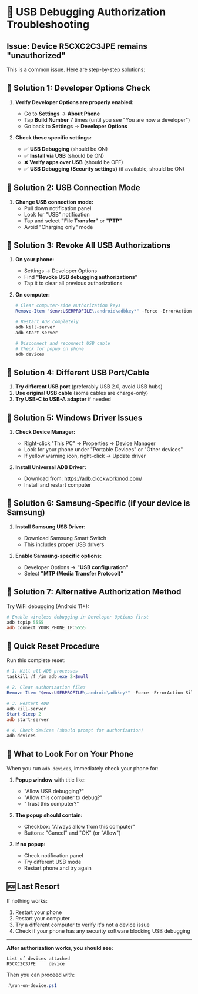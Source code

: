 # 🚨 USB Debugging Authorization Troubleshooting

## Issue: Device R5CXC2C3JPE remains "unauthorized"

This is a common issue. Here are step-by-step solutions:

## 🔧 Solution 1: Developer Options Check

1. **Verify Developer Options are properly enabled:**

   - Go to **Settings** → **About Phone**
   - Tap **Build Number** 7 times (until you see "You are now a developer")
   - Go back to **Settings** → **Developer Options**

2. **Check these specific settings:**
   - ✅ **USB Debugging** (should be ON)
   - ✅ **Install via USB** (should be ON)
   - ❌ **Verify apps over USB** (should be OFF)
   - ✅ **USB Debugging (Security settings)** (if available, should be ON)

## 🔧 Solution 2: USB Connection Mode

1. **Change USB connection mode:**
   - Pull down notification panel
   - Look for "USB" notification
   - Tap and select **"File Transfer"** or **"PTP"**
   - Avoid "Charging only" mode

## 🔧 Solution 3: Revoke All USB Authorizations

1. **On your phone:**

   - Settings → Developer Options
   - Find **"Revoke USB debugging authorizations"**
   - Tap it to clear all previous authorizations

2. **On computer:**

   ```powershell
   # Clear computer-side authorization keys
   Remove-Item "$env:USERPROFILE\.android\adbkey*" -Force -ErrorAction SilentlyContinue

   # Restart ADB completely
   adb kill-server
   adb start-server

   # Disconnect and reconnect USB cable
   # Check for popup on phone
   adb devices
   ```

## 🔧 Solution 4: Different USB Port/Cable

1. **Try different USB port** (preferably USB 2.0, avoid USB hubs)
2. **Use original USB cable** (some cables are charge-only)
3. **Try USB-C to USB-A adapter** if needed

## 🔧 Solution 5: Windows Driver Issues

1. **Check Device Manager:**

   - Right-click "This PC" → Properties → Device Manager
   - Look for your phone under "Portable Devices" or "Other devices"
   - If yellow warning icon, right-click → Update driver

2. **Install Universal ADB Driver:**
   - Download from: https://adb.clockworkmod.com/
   - Install and restart computer

## 🔧 Solution 6: Samsung-Specific (if your device is Samsung)

1. **Install Samsung USB Driver:**

   - Download Samsung Smart Switch
   - This includes proper USB drivers

2. **Enable Samsung-specific options:**
   - Developer Options → **"USB configuration"**
   - Select **"MTP (Media Transfer Protocol)"**

## 🔧 Solution 7: Alternative Authorization Method

Try WiFi debugging (Android 11+):

```powershell
# Enable wireless debugging in Developer Options first
adb tcpip 5555
adb connect YOUR_PHONE_IP:5555
```

## 🔄 Quick Reset Procedure

Run this complete reset:

```powershell
# 1. Kill all ADB processes
taskkill /f /im adb.exe 2>$null

# 2. Clear authorization files
Remove-Item "$env:USERPROFILE\.android\adbkey*" -Force -ErrorAction SilentlyContinue

# 3. Restart ADB
adb kill-server
Start-Sleep 2
adb start-server

# 4. Check devices (should prompt for authorization)
adb devices
```

## 📱 What to Look For on Your Phone

When you run `adb devices`, immediately check your phone for:

1. **Popup window** with title like:

   - "Allow USB debugging?"
   - "Allow this computer to debug?"
   - "Trust this computer?"

2. **The popup should contain:**

   - Checkbox: "Always allow from this computer"
   - Buttons: "Cancel" and "OK" (or "Allow")

3. **If no popup:**
   - Check notification panel
   - Try different USB mode
   - Restart phone and try again

## 🆘 Last Resort

If nothing works:

1. Restart your phone
2. Restart your computer
3. Try a different computer to verify it's not a device issue
4. Check if your phone has any security software blocking USB debugging

---

**After authorization works, you should see:**

```
List of devices attached
R5CXC2C3JPE     device
```

Then you can proceed with:

```powershell
.\run-on-device.ps1
```
